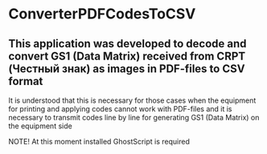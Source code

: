 # ConverterPDFCodesToCSV
This application was developed to decode and convert GS1 (Data Matrix) received from CRPT (Честный знак)
as images in PDF-files to CSV format
--------------------------------------------------------------------------------------------------------
It is understood that this is necessary for those cases when the equipment for printing and applying codes
cannot work with PDF-files and it is necessary to transmit codes line by line for generating GS1 (Data Matrix)
on the equipment side
 
NOTE! At this moment installed GhostScript is required
